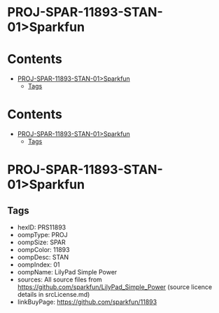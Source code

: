 
PROJ-SPAR-11893-STAN-01>Sparkfun
================================

Contents
========

* [PROJ-SPAR-11893-STAN-01>Sparkfun](#proj-spar-11893-stan-01sparkfun)
	* [Tags](#tags)

Contents
========

* [PROJ-SPAR-11893-STAN-01>Sparkfun](#proj-spar-11893-stan-01sparkfun)
	* [Tags](#tags)

# PROJ-SPAR-11893-STAN-01>Sparkfun

## Tags

- hexID: PRS11893
- oompType: PROJ
- oompSize: SPAR
- oompColor: 11893
- oompDesc: STAN
- oompIndex: 01
- oompName: LilyPad Simple Power
- sources: All source files from https://github.com/sparkfun/LilyPad_Simple_Power (source licence details in srcLicense.md)
- linkBuyPage: https://github.com/sparkfun/11893
